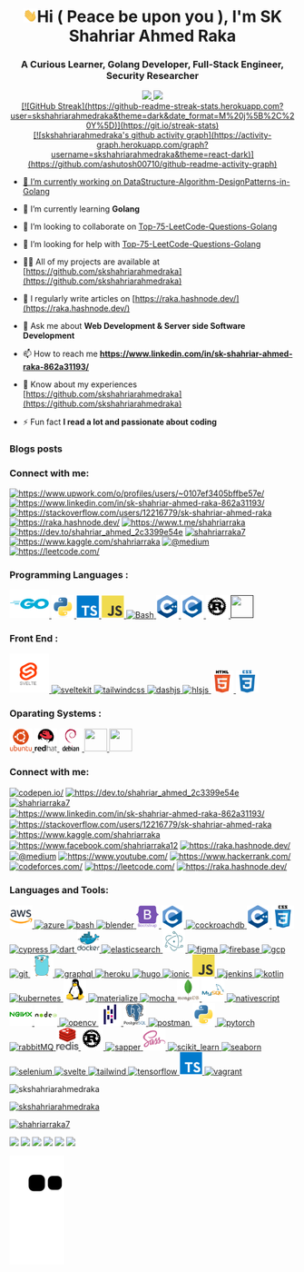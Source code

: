 <h1 align="center"><img src="https://github.com/gitsdeepak/gitsdeepak/blob/master/Assets/Hi.gif" width="25px">Hi ( Peace be upon you ), I'm SK Shahriar Ahmed Raka</h1>
<h3 align="center">A Curious Learner, Golang Developer, Full-Stack Engineer, Security Researcher</h3>



<div align="center">
  <a href="https://github.com/skshahriarahmedraka">
    <img height="180em"
      src="https://github-readme-stats.vercel.app/api?username=skshahriarahmedraka&show_icons=true&theme=dark&include_all_commits=true&count_private=true" />
    <img height="180em"
      src="https://github-readme-stats.vercel.app/api/top-langs/?username=skshahriarahmedraka&layout=compact&langs_count=10&theme=dark" />
</div>
<!--  -->
<!--   -->
<!--   -->
 <div align="center">
[![GitHub Streak](https://github-readme-streak-stats.herokuapp.com?user=skshahriarahmedraka&theme=dark&date_format=M%20j%5B%2C%20Y%5D)](https://git.io/streak-stats)
</div>
  <div align="center">
  [![skshahriarahmedraka's github activity graph](https://activity-graph.herokuapp.com/graph?username=skshahriarahmedraka&theme=react-dark)](https://github.com/ashutosh00710/github-readme-activity-graph)  
  </div>
  


- 🔭 I’m currently working on
[DataStructure-Algorithm-DesignPatterns-in-Golang](https://github.com/skshahriarahmedraka/DataStructure-Algorithm-DesignPatterns-in-Golang)

- 🌱 I’m currently learning **Golang**

- 👯 I’m looking to collaborate on
[Top-75-LeetCode-Questions-Golang](https://github.com/skshahriarahmedraka/Top-75-LeetCode-Questions-Golang)

- 🤝 I’m looking for help with
[Top-75-LeetCode-Questions-Golang](https://github.com/skshahriarahmedraka/Golang-100-Days-english)

- 👨‍💻 All of my projects are available at
[https://github.com/skshahriarahmedraka](https://github.com/skshahriarahmedraka)

- 📝 I regularly write articles on [https://raka.hashnode.dev/](https://raka.hashnode.dev/)

- 💬 Ask me about **Web Development & Server side Software Development**

- 📫 How to reach me **https://www.linkedin.com/in/sk-shahriar-ahmed-raka-862a31193/**

- 📄 Know about my experiences [https://github.com/skshahriarahmedraka](https://github.com/skshahriarahmedraka)

- ⚡ Fun fact **I read a lot and passionate about coding**

### Blogs posts
<!-- BLOG-POST-LIST:START -->
<!-- BLOG-POST-LIST:END -->
  
<h3 align="left">Connect with me:</h3>
<p align="left">
<a align="center" href="https://www.upwork.com/o/profiles/users/~0107ef3405bffbe57e/" target="blank"><img src="https://raw.githubusercontent.com/skshahriarahmedraka/devicon/master/icons/upwork/upwork-offical.svg" alt="https://www.upwork.com/o/profiles/users/~0107ef3405bffbe57e/" height="40" width="80" /></a>
<a href="https://linkedin.com/in/https://www.linkedin.com/in/sk-shahriar-ahmed-raka-862a31193/" target="blank"><img src="https://raw.githubusercontent.com/rahuldkjain/github-profile-readme-generator/master/src/images/icons/Social/linked-in-alt.svg" alt="https://www.linkedin.com/in/sk-shahriar-ahmed-raka-862a31193/" height="30" width="40" /></a>
<a href="https://stackoverflow.com/users/https://stackoverflow.com/users/12216779/sk-shahriar-ahmed-raka" target="blank"><img src="https://raw.githubusercontent.com/rahuldkjain/github-profile-readme-generator/master/src/images/icons/Social/stack-overflow.svg" alt="https://stackoverflow.com/users/12216779/sk-shahriar-ahmed-raka" height="30" width="40" /></a>
<a href="https://hashnode.com/https://raka.hashnode.dev/" target="blank"><img  src="https://raw.githubusercontent.com/rahuldkjain/github-profile-readme-generator/master/src/images/icons/Social/hashnode.svg" alt="https://raka.hashnode.dev/" height="30" width="40" /></a>
<a href="https://www.t.me/shahriarraka" target="blank">
<img  src="https://raw.githubusercontent.com/skshahriarahmedraka/devicon/master/icons/telegram/telegram-official.svg" alt="https://www.t.me/shahriarraka" height="30" width="40" />
</a>
<a href="https://dev.to/https://dev.to/shahriar_ahmed_2c3399e54e" target="blank"><img  src="https://raw.githubusercontent.com/rahuldkjain/github-profile-readme-generator/master/src/images/icons/Social/devto.svg" alt="https://dev.to/shahriar_ahmed_2c3399e54e" height="30" width="40" /></a>
<a href="https://twitter.com/shahriarraka7" target="blank"><img  src="https://raw.githubusercontent.com/rahuldkjain/github-profile-readme-generator/master/src/images/icons/Social/twitter.svg" alt="shahriarraka7" height="30" width="40" /></a>
<a href="https://kaggle.com/https://www.kaggle.com/shahriarraka" target="blank"><img  src="https://raw.githubusercontent.com/rahuldkjain/github-profile-readme-generator/master/src/images/icons/Social/kaggle.svg" alt="https://www.kaggle.com/shahriarraka" height="30" width="40" /></a>
<a href="https://medium.com/@medium" target="blank"><img  src="https://raw.githubusercontent.com/rahuldkjain/github-profile-readme-generator/master/src/images/icons/Social/medium.svg" alt="@medium" height="30" width="40" /></a>
<a href="https://www.leetcode.com/https://leetcode.com/" target="blank"><img  src="https://raw.githubusercontent.com/rahuldkjain/github-profile-readme-generator/master/src/images/icons/Social/leet-code.svg" alt="https://leetcode.com/" height="30" width="40" /></a>
</p>
  
  
<h3 align="left">Programming Languages :</h3>
<p align="left">

 <a href="https://golang.org" target="_blank" rel="noreferrer">
  <img align="" src="https://raw.githubusercontent.com/devicons/devicon/master/icons/go/go-original-wordmark.svg" alt="Golang" width="70" height="50"/>
 </a>
   <a href="https://www.python.org" target="_blank" rel="noreferrer">
  <img src="https://raw.githubusercontent.com/devicons/devicon/master/icons/python/python-original.svg" alt="Python" width="40" height="40"/>
 </a>
  <a href="https://www.typescriptlang.org/" target="_blank" rel="noreferrer">
  <img src="https://raw.githubusercontent.com/devicons/devicon/master/icons/typescript/typescript-original.svg" alt="typescript" width="40" height="40"/>
 </a>
  <a href="https://developer.mozilla.org/en-US/docs/Web/JavaScript" target="_blank" rel="noreferrer">
  <img src="https://raw.githubusercontent.com/devicons/devicon/master/icons/javascript/javascript-original.svg" alt="javascript" width="40" height="40"/>
 </a>
  <a href="https://www.gnu.org/software/bash/" target="_blank" rel="noreferrer">
  <img src="https://www.vectorlogo.zone/logos/gnu_bash/gnu_bash-icon.svg" alt="Bash" width="40" height="40"/>
 </a>
  <a href="https://www.w3schools.com/cpp/" target="_blank" rel="noreferrer">
  <img src="https://raw.githubusercontent.com/devicons/devicon/master/icons/cplusplus/cplusplus-original.svg" alt="" width="40" height="40"/>
 </a>
  <a href="https://www.cprogramming.com/" target="_blank" rel="noreferrer">
  <img src="https://raw.githubusercontent.com/devicons/devicon/master/icons/c/c-original.svg" alt="" width="40" height="40"/>
 </a>
  <a href="https://www.rust-lang.org" target="_blank" rel="noreferrer">
  <img src="https://raw.githubusercontent.com/devicons/devicon/master/icons/rust/rust-plain.svg" alt="" width="40" height="40"/>
 </a>
 
  <a href="" target="_blank" rel="noreferrer">
  <img src="" alt="" width="40" height="40"/>
 </a>
        
</p>
  
 <h3 align="left">Front End :</h3>
<p align="left">
<a  href="https://svelte.dev/" target="_blank" rel="noreferrer">
  <img src="https://raw.githubusercontent.com/devicons/devicon/master/icons/svelte/svelte-original-wordmark.svg" alt="svelte" width="70" height="70"/>
 </a>
  <a  href="https://kit.svelte.dev/" target="_blank" rel="noreferrer">
  <img src="https://raw.githubusercontent.com/skshahriarahmedraka/devicon/master/icons/svelte/svelte-kit.svg" alt="sveltekit" width="100" height="40"/>
  </a>
   <a href="https://tailwindcss.com/" target="_blank" rel="noreferrer">
  <img src="https://raw.githubusercontent.com/skshahriarahmedraka/devicon/master/icons/tailwindcss/tailwindcss-original-wordmark.svg" alt="tailwindcss" width="180" height="30"/>
 </a>
   <a href="https://dashif.org/" target="_blank" rel="noreferrer">
  <img src="https://dashif.org/img/dashif-logo-283x100_new.jpg" alt="dashjs" width="100" height="40"/>
 </a>
   <a href="https://hls-js.netlify.app/demo/" target="_blank" rel="noreferrer">
  <img src="https://cloud.githubusercontent.com/assets/616833/19739063/e10be95a-9bb9-11e6-8100-2896f8500138.png" alt="hlsjs" width="100" height="40"/>
 </a>
   <a href="https://www.w3schools.com/html/default.asp" target="_blank" rel="noreferrer">
  <img src="https://raw.githubusercontent.com/devicons/devicon/master/icons/html5/html5-original-wordmark.svg" alt="html" width="40" height="40"/>
 </a>
  <a href="https://www.w3schools.com/css/default.asp" target="_blank" rel="noreferrer">
  <img src="https://raw.githubusercontent.com/devicons/devicon/master/icons/css3/css3-plain-wordmark.svg" alt="css" width="40" height="40"/>
 </a>

</p>
  
  <h3 align="left">Oparating Systems :</h3>
<p align="left">
  <a href="https://ubuntu.com/" target="_blank" rel="noreferrer">
  <img src="https://raw.githubusercontent.com/devicons/devicon/master/icons/ubuntu/ubuntu-plain-wordmark.svg" alt="Ubuntu" width="40" height="40"/>
 </a>
  
   <a href="https://www.redhat.com/en" target="_blank" rel="noreferrer">
  <img src="https://raw.githubusercontent.com/devicons/devicon/master/icons/redhat/redhat-original-wordmark.svg" alt="" width="40" height="40"/>
 </a>
 
  <a href="https://www.debian.org/" target="_blank" rel="noreferrer">
  <img src="https://raw.githubusercontent.com/devicons/devicon/master/icons/debian/debian-original-wordmark.svg" alt="" width="40" height="40"/>
 </a>
 
  <a href="https://www.kali.org/" target="_blank" rel="noreferrer">
  <img src="https://raw.githubusercontent.com/skshahriarahmedraka/devicon/master/icons/kalilinux/Kali-Linux-wordmark.svg" alt="" width="40" height="40"/>
 </a>
 <a href="https://www.kali.org/" target="_blank" rel="noreferrer">
  <img src="https://github.com/skshahriarahmedraka/devicon/blob/master/icons/kalilinux/kali-dragon-icon.svg" alt="" width="40" height="40"/>
 </a>
</p>
  
  
  


<h3 align="left">Connect with me:</h3>
<p align="left">
<a href="https://codepen.io/codepen.io/" target="_blank"><img align="center" src="https://raw.githubusercontent.com/rahuldkjain/github-profile-readme-generator/master/src/images/icons/Social/codepen.svg" alt="codepen.io/" height="30" width="40" /></a>
<a href="https://dev.to/https://dev.to/shahriar_ahmed_2c3399e54e" target="blank"><img align="center" src="https://raw.githubusercontent.com/rahuldkjain/github-profile-readme-generator/master/src/images/icons/Social/devto.svg" alt="https://dev.to/shahriar_ahmed_2c3399e54e" height="30" width="40" /></a>
<a href="https://twitter.com/shahriarraka7" target="blank"><img align="center" src="https://raw.githubusercontent.com/rahuldkjain/github-profile-readme-generator/master/src/images/icons/Social/twitter.svg" alt="shahriarraka7" height="30" width="40" /></a>
<a href="https://linkedin.com/in/https://www.linkedin.com/in/sk-shahriar-ahmed-raka-862a31193/" target="blank"><img align="center" src="https://raw.githubusercontent.com/rahuldkjain/github-profile-readme-generator/master/src/images/icons/Social/linked-in-alt.svg" alt="https://www.linkedin.com/in/sk-shahriar-ahmed-raka-862a31193/" height="30" width="40" /></a>
<a href="https://stackoverflow.com/users/https://stackoverflow.com/users/12216779/sk-shahriar-ahmed-raka" target="blank"><img align="center" src="https://raw.githubusercontent.com/rahuldkjain/github-profile-readme-generator/master/src/images/icons/Social/stack-overflow.svg" alt="https://stackoverflow.com/users/12216779/sk-shahriar-ahmed-raka" height="30" width="40" /></a>
<a href="https://kaggle.com/https://www.kaggle.com/shahriarraka" target="blank"><img align="center" src="https://raw.githubusercontent.com/rahuldkjain/github-profile-readme-generator/master/src/images/icons/Social/kaggle.svg" alt="https://www.kaggle.com/shahriarraka" height="30" width="40" /></a>
<a href="https://fb.com/https://www.facebook.com/shahriarraka12" target="blank"><img align="center" src="https://raw.githubusercontent.com/rahuldkjain/github-profile-readme-generator/master/src/images/icons/Social/facebook.svg" alt="https://www.facebook.com/shahriarraka12" height="30" width="40" /></a>
<a href="https://hashnode.com/https://raka.hashnode.dev/" target="blank"><img align="center" src="https://raw.githubusercontent.com/rahuldkjain/github-profile-readme-generator/master/src/images/icons/Social/hashnode.svg" alt="https://raka.hashnode.dev/" height="30" width="40" /></a>
<a href="https://medium.com/@medium" target="blank"><img align="center" src="https://raw.githubusercontent.com/rahuldkjain/github-profile-readme-generator/master/src/images/icons/Social/medium.svg" alt="@medium" height="30" width="40" /></a>
<a href="https://www.youtube.com/c/https://www.youtube.com/" target="blank"><img align="center" src="https://raw.githubusercontent.com/rahuldkjain/github-profile-readme-generator/master/src/images/icons/Social/youtube.svg" alt="https://www.youtube.com/" height="30" width="40" /></a>
<a href="https://www.hackerrank.com/https://www.hackerrank.com/" target="blank"><img align="center" src="https://raw.githubusercontent.com/rahuldkjain/github-profile-readme-generator/master/src/images/icons/Social/hackerrank.svg" alt="https://www.hackerrank.com/" height="30" width="40" /></a>
<a href="https://codeforces.com/profile/codeforces.com/" target="blank"><img align="center" src="https://raw.githubusercontent.com/rahuldkjain/github-profile-readme-generator/master/src/images/icons/Social/codeforces.svg" alt="codeforces.com/" height="30" width="40" /></a>
<a href="https://www.leetcode.com/https://leetcode.com/" target="blank"><img align="center" src="https://raw.githubusercontent.com/rahuldkjain/github-profile-readme-generator/master/src/images/icons/Social/leet-code.svg" alt="https://leetcode.com/" height="30" width="40" /></a>
<a href="/https://raka.hashnode.dev/" target="blank"><img align="center" src="https://raw.githubusercontent.com/rahuldkjain/github-profile-readme-generator/master/src/images/icons/Social/rss.svg" alt="https://raka.hashnode.dev/" height="30" width="40" /></a>
</p>

<h3 align="left">Languages and Tools:</h3>
<p align="left"> <a href="https://aws.amazon.com" target="_blank" rel="noreferrer"> <img src="https://raw.githubusercontent.com/devicons/devicon/master/icons/amazonwebservices/amazonwebservices-original-wordmark.svg" alt="aws" width="40" height="40"/> </a> <a href="https://azure.microsoft.com/en-in/" target="_blank" rel="noreferrer"> <img src="https://www.vectorlogo.zone/logos/microsoft_azure/microsoft_azure-icon.svg" alt="azure" width="40" height="40"/> </a> <a href="https://www.gnu.org/software/bash/" target="_blank" rel="noreferrer"> <img src="https://www.vectorlogo.zone/logos/gnu_bash/gnu_bash-icon.svg" alt="bash" width="40" height="40"/> </a> <a href="https://www.blender.org/" target="_blank" rel="noreferrer"> <img src="https://download.blender.org/branding/community/blender_community_badge_white.svg" alt="blender" width="40" height="40"/> </a> <a href="https://getbootstrap.com" target="_blank" rel="noreferrer"> <img src="https://raw.githubusercontent.com/devicons/devicon/master/icons/bootstrap/bootstrap-plain-wordmark.svg" alt="bootstrap" width="40" height="40"/> </a> <a href="https://www.cprogramming.com/" target="_blank" rel="noreferrer"> <img src="https://raw.githubusercontent.com/devicons/devicon/master/icons/c/c-original.svg" alt="c" width="40" height="40"/> </a> <a href="https://www.cockroachlabs.com/product/cockroachdb/" target="_blank" rel="noreferrer"> <img src="https://cdn.worldvectorlogo.com/logos/cockroachdb.svg" alt="cockroachdb" width="40" height="40"/> </a> <a href="https://www.w3schools.com/cpp/" target="_blank" rel="noreferrer"> <img src="https://raw.githubusercontent.com/devicons/devicon/master/icons/cplusplus/cplusplus-original.svg" alt="cplusplus" width="40" height="40"/> </a> <a href="https://www.w3schools.com/css/" target="_blank" rel="noreferrer"> <img src="https://raw.githubusercontent.com/devicons/devicon/master/icons/css3/css3-original-wordmark.svg" alt="css3" width="40" height="40"/> </a> <a href="https://www.cypress.io" target="_blank" rel="noreferrer"> <img src="https://raw.githubusercontent.com/simple-icons/simple-icons/6e46ec1fc23b60c8fd0d2f2ff46db82e16dbd75f/icons/cypress.svg" alt="cypress" width="40" height="40"/> </a> <a href="https://dart.dev" target="_blank" rel="noreferrer"> <img src="https://www.vectorlogo.zone/logos/dartlang/dartlang-icon.svg" alt="dart" width="40" height="40"/> </a> <a href="https://www.docker.com/" target="_blank" rel="noreferrer"> <img src="https://raw.githubusercontent.com/devicons/devicon/master/icons/docker/docker-original-wordmark.svg" alt="docker" width="40" height="40"/> </a> <a href="https://www.elastic.co" target="_blank" rel="noreferrer"> <img src="https://www.vectorlogo.zone/logos/elastic/elastic-icon.svg" alt="elasticsearch" width="40" height="40"/> </a> <a href="https://www.electronjs.org" target="_blank" rel="noreferrer"> <img src="https://raw.githubusercontent.com/devicons/devicon/master/icons/electron/electron-original.svg" alt="electron" width="40" height="40"/> </a> <a href="https://www.figma.com/" target="_blank" rel="noreferrer"> <img src="https://www.vectorlogo.zone/logos/figma/figma-icon.svg" alt="figma" width="40" height="40"/> </a> <a href="https://firebase.google.com/" target="_blank" rel="noreferrer"> <img src="https://www.vectorlogo.zone/logos/firebase/firebase-icon.svg" alt="firebase" width="40" height="40"/> </a> <a href="https://cloud.google.com" target="_blank" rel="noreferrer"> <img src="https://www.vectorlogo.zone/logos/google_cloud/google_cloud-icon.svg" alt="gcp" width="40" height="40"/> </a> <a href="https://git-scm.com/" target="_blank" rel="noreferrer"> <img src="https://www.vectorlogo.zone/logos/git-scm/git-scm-icon.svg" alt="git" width="40" height="40"/> </a> <a href="https://golang.org" target="_blank" rel="noreferrer"> <img src="https://raw.githubusercontent.com/devicons/devicon/master/icons/go/go-original.svg" alt="go" width="40" height="40"/> </a> <a href="https://graphql.org" target="_blank" rel="noreferrer"> <img src="https://www.vectorlogo.zone/logos/graphql/graphql-icon.svg" alt="graphql" width="40" height="40"/> </a> <a href="https://heroku.com" target="_blank" rel="noreferrer"> <img src="https://www.vectorlogo.zone/logos/heroku/heroku-icon.svg" alt="heroku" width="40" height="40"/> </a> <a href="https://gohugo.io/" target="_blank" rel="noreferrer"> <img src="https://api.iconify.design/logos-hugo.svg" alt="hugo" width="40" height="40"/> </a> <a href="https://ionicframework.com" target="_blank" rel="noreferrer"> <img src="https://upload.wikimedia.org/wikipedia/commons/d/d1/Ionic_Logo.svg" alt="ionic" width="40" height="40"/> </a> <a href="https://developer.mozilla.org/en-US/docs/Web/JavaScript" target="_blank" rel="noreferrer"> <img src="https://raw.githubusercontent.com/devicons/devicon/master/icons/javascript/javascript-original.svg" alt="javascript" width="40" height="40"/> </a> <a href="https://www.jenkins.io" target="_blank" rel="noreferrer"> <img src="https://www.vectorlogo.zone/logos/jenkins/jenkins-icon.svg" alt="jenkins" width="40" height="40"/> </a> <a href="https://kotlinlang.org" target="_blank" rel="noreferrer"> <img src="https://www.vectorlogo.zone/logos/kotlinlang/kotlinlang-icon.svg" alt="kotlin" width="40" height="40"/> </a> <a href="https://kubernetes.io" target="_blank" rel="noreferrer"> <img src="https://www.vectorlogo.zone/logos/kubernetes/kubernetes-icon.svg" alt="kubernetes" width="40" height="40"/> </a> <a href="https://www.linux.org/" target="_blank" rel="noreferrer"> <img src="https://raw.githubusercontent.com/devicons/devicon/master/icons/linux/linux-original.svg" alt="linux" width="40" height="40"/> </a> <a href="https://materializecss.com/" target="_blank" rel="noreferrer"> <img src="https://raw.githubusercontent.com/prplx/svg-logos/5585531d45d294869c4eaab4d7cf2e9c167710a9/svg/materialize.svg" alt="materialize" width="40" height="40"/> </a> <a href="https://mochajs.org" target="_blank" rel="noreferrer"> <img src="https://www.vectorlogo.zone/logos/mochajs/mochajs-icon.svg" alt="mocha" width="40" height="40"/> </a> <a href="https://www.mongodb.com/" target="_blank" rel="noreferrer"> <img src="https://raw.githubusercontent.com/devicons/devicon/master/icons/mongodb/mongodb-original-wordmark.svg" alt="mongodb" width="40" height="40"/> </a> <a href="https://www.mysql.com/" target="_blank" rel="noreferrer"> <img src="https://raw.githubusercontent.com/devicons/devicon/master/icons/mysql/mysql-original-wordmark.svg" alt="mysql" width="40" height="40"/> </a> <a href="https://nativescript.org/" target="_blank" rel="noreferrer"> <img src="https://raw.githubusercontent.com/detain/svg-logos/780f25886640cef088af994181646db2f6b1a3f8/svg/nativescript.svg" alt="nativescript" width="40" height="40"/> </a> <a href="https://www.nginx.com" target="_blank" rel="noreferrer"> <img src="https://raw.githubusercontent.com/devicons/devicon/master/icons/nginx/nginx-original.svg" alt="nginx" width="40" height="40"/> </a> <a href="https://nodejs.org" target="_blank" rel="noreferrer"> <img src="https://raw.githubusercontent.com/devicons/devicon/master/icons/nodejs/nodejs-original-wordmark.svg" alt="nodejs" width="40" height="40"/> </a> <a href="https://opencv.org/" target="_blank" rel="noreferrer"> <img src="https://www.vectorlogo.zone/logos/opencv/opencv-icon.svg" alt="opencv" width="40" height="40"/> </a> <a href="https://pandas.pydata.org/" target="_blank" rel="noreferrer"> <img src="https://raw.githubusercontent.com/devicons/devicon/2ae2a900d2f041da66e950e4d48052658d850630/icons/pandas/pandas-original.svg" alt="pandas" width="40" height="40"/> </a> <a href="https://www.postgresql.org" target="_blank" rel="noreferrer"> <img src="https://raw.githubusercontent.com/devicons/devicon/master/icons/postgresql/postgresql-original-wordmark.svg" alt="postgresql" width="40" height="40"/> </a> <a href="https://postman.com" target="_blank" rel="noreferrer"> <img src="https://www.vectorlogo.zone/logos/getpostman/getpostman-icon.svg" alt="postman" width="40" height="40"/> </a> <a href="https://www.python.org" target="_blank" rel="noreferrer"> <img src="https://raw.githubusercontent.com/devicons/devicon/master/icons/python/python-original.svg" alt="python" width="40" height="40"/> </a> <a href="https://pytorch.org/" target="_blank" rel="noreferrer"> <img src="https://www.vectorlogo.zone/logos/pytorch/pytorch-icon.svg" alt="pytorch" width="40" height="40"/> </a> <a href="https://www.rabbitmq.com" target="_blank" rel="noreferrer"> <img src="https://www.vectorlogo.zone/logos/rabbitmq/rabbitmq-icon.svg" alt="rabbitMQ" width="40" height="40"/> </a> <a href="https://redis.io" target="_blank" rel="noreferrer"> <img src="https://raw.githubusercontent.com/devicons/devicon/master/icons/redis/redis-original-wordmark.svg" alt="redis" width="40" height="40"/> </a> <a href="https://www.rust-lang.org" target="_blank" rel="noreferrer"> <img src="https://raw.githubusercontent.com/devicons/devicon/master/icons/rust/rust-plain.svg" alt="rust" width="40" height="40"/> </a> <a href="https://sapper.svelte.dev/" target="_blank" rel="noreferrer"> <img src="https://raw.githubusercontent.com/bestofjs/bestofjs-webui/master/public/logos/sapper.svg" alt="sapper" width="40" height="40"/> </a> <a href="https://sass-lang.com" target="_blank" rel="noreferrer"> <img src="https://raw.githubusercontent.com/devicons/devicon/master/icons/sass/sass-original.svg" alt="sass" width="40" height="40"/> </a> <a href="https://scikit-learn.org/" target="_blank" rel="noreferrer"> <img src="https://upload.wikimedia.org/wikipedia/commons/0/05/Scikit_learn_logo_small.svg" alt="scikit_learn" width="40" height="40"/> </a> <a href="https://seaborn.pydata.org/" target="_blank" rel="noreferrer"> <img src="https://seaborn.pydata.org/_images/logo-mark-lightbg.svg" alt="seaborn" width="40" height="40"/> </a> <a href="https://www.selenium.dev" target="_blank" rel="noreferrer"> <img src="https://raw.githubusercontent.com/detain/svg-logos/780f25886640cef088af994181646db2f6b1a3f8/svg/selenium-logo.svg" alt="selenium" width="40" height="40"/> </a> <a href="https://svelte.dev" target="_blank" rel="noreferrer"> <img src="https://upload.wikimedia.org/wikipedia/commons/1/1b/Svelte_Logo.svg" alt="svelte" width="40" height="40"/> </a> <a href="https://tailwindcss.com/" target="_blank" rel="noreferrer"> <img src="https://www.vectorlogo.zone/logos/tailwindcss/tailwindcss-icon.svg" alt="tailwind" width="40" height="40"/> </a> <a href="https://www.tensorflow.org" target="_blank" rel="noreferrer"> <img src="https://www.vectorlogo.zone/logos/tensorflow/tensorflow-icon.svg" alt="tensorflow" width="40" height="40"/> </a> <a href="https://www.typescriptlang.org/" target="_blank" rel="noreferrer"> <img src="https://raw.githubusercontent.com/devicons/devicon/master/icons/typescript/typescript-original.svg" alt="typescript" width="40" height="40"/> </a> <a href="https://www.vagrantup.com/" target="_blank" rel="noreferrer"> <img src="https://www.vectorlogo.zone/logos/vagrantup/vagrantup-icon.svg" alt="vagrant" width="40" height="40"/> </a> </p>

<p align="left"> <img
    src="https://komarev.com/ghpvc/?username=skshahriarahmedraka&label=Profile%20views&color=0e75b6&style=flat"
    alt="skshahriarahmedraka" /> </p>

<p align="left"> <a href="https://github.com/ryo-ma/github-profile-trophy"><img
      src="https://github-profile-trophy.vercel.app/?username=skshahriarahmedraka" alt="skshahriarahmedraka" /></a> </p>

<p align="left"> <a href="https://twitter.com/shahriarraka7" target="blank"><img
      src="https://img.shields.io/twitter/follow/shahriarraka7?logo=twitter&style=for-the-badge"
      alt="shahriarraka7" /></a> </p>

  <div> 
  <a href="https://www.youtube.com/channel/UC_-uuuZbY0AAt9CViNzvc-Q" target="_blank"><img src="https://img.shields.io/badge/YouTube-FF0000?style=for-the-badge&logo=youtube&logoColor=white" target="_blank"></a>
  <a href="https://instagram.com/rafaballerini" target="_blank"><img src="https://img.shields.io/badge/-Instagram-%23E4405F?style=for-the-badge&logo=instagram&logoColor=white" target="_blank"></a>
 	<a href="https://www.twitch.tv/rafaballerinii" target="_blank"><img src="https://img.shields.io/badge/Twitch-9146FF?style=for-the-badge&logo=twitch&logoColor=white" target="_blank"></a>
 <a href="https://discord.gg/wagxzStdcR" target="_blank"><img src="https://img.shields.io/badge/Discord-7289DA?style=for-the-badge&logo=discord&logoColor=white" target="_blank"></a> 
  <a href = "mailto:contatorafaballerini@gmail.com"><img src="https://img.shields.io/badge/-Gmail-%23333?style=for-the-badge&logo=gmail&logoColor=white" target="_blank"></a>
  <a href="https://www.linkedin.com/in/rafaella-ballerini-45875016a" target="_blank"><img src="https://img.shields.io/badge/-LinkedIn-%230077B5?style=for-the-badge&logo=linkedin&logoColor=white" target="_blank"></a> 
 
  ![Snake animation](https://github.com/rafaballerini/rafaballerini/blob/output/github-contribution-grid-snake.svg)
 
</div>
